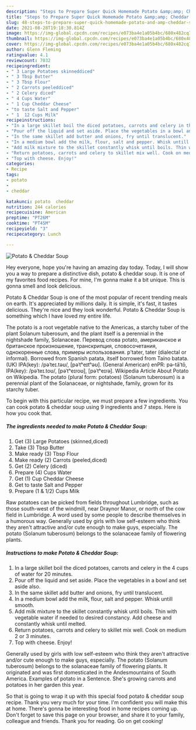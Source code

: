 ```yaml
---
description: "Steps to Prepare Super Quick Homemade Potato &amp;amp; Cheddar Soup"
title: "Steps to Prepare Super Quick Homemade Potato &amp;amp; Cheddar Soup"
slug: 48-steps-to-prepare-super-quick-homemade-potato-and-amp-cheddar-soup
date: 2021-08-28T19:18:30.814Z
image: https://img-global.cpcdn.com/recipes/e073ba4e1a05b4bc/680x482cq70/potato-cheddar-soup-recipe-main-photo.jpg
thumbnail: https://img-global.cpcdn.com/recipes/e073ba4e1a05b4bc/680x482cq70/potato-cheddar-soup-recipe-main-photo.jpg
cover: https://img-global.cpcdn.com/recipes/e073ba4e1a05b4bc/680x482cq70/potato-cheddar-soup-recipe-main-photo.jpg
author: Glenn Fleming
ratingvalue: 4.1
reviewcount: 7032
recipeingredient:
- " 3 Large Potatoes skinneddiced"
- " 3 Tbsp Butter"
- " 3 Tbsp Flour"
- " 2 Carrots peeleddiced"
- " 2 Celery diced"
- " 4 Cups Water"
- " 1 Cup Cheddar Cheese"
- "to taste Salt and Pepper"
- " 1  12 Cups Milk"
recipeinstructions:
- "In a large skillet boil the diced potatoes, carrots and celery in the 4 cups of water for 20 minutes."
- "Pour off the liquid and set aside. Place the vegetables in a bowl and set aside also."
- "In the same skillet add butter and onions, fry until translucent."
- "In a medium bowl add the milk, flour, salt and pepper. Whisk untill smooth."
- "Add milk mixture to the skillet constantly whisk until boils. Thin with vegetable water if needed to desired constancy. Add cheese and constantly whisk until melted."
- "Return potatoes, carrots and celery to skillet mix well. Cook on medium 2 or 3 minutes."
- "Top with cheese. Enjoy!"
categories:
- Recipe
tags:
- potato
- 
- cheddar

katakunci: potato  cheddar 
nutrition: 244 calories
recipecuisine: American
preptime: "PT26M"
cooktime: "PT45M"
recipeyield: "3"
recipecategory: Lunch

---
```



![Potato &amp; Cheddar Soup](https://img-global.cpcdn.com/recipes/e073ba4e1a05b4bc/680x482cq70/potato-cheddar-soup-recipe-main-photo.jpg)

Hey everyone, hope you're having an amazing day today. Today, I will show you a way to prepare a distinctive dish, potato &amp; cheddar soup. It is one of my favorites food recipes. For mine, I'm gonna make it a bit unique. This is gonna smell and look delicious.

Potato &amp; Cheddar Soup is one of the most popular of recent trending meals on earth. It's appreciated by millions daily. It is simple, it's fast, it tastes delicious. They're nice and they look wonderful. Potato &amp; Cheddar Soup is something which I have loved my entire life.

The potato is a root vegetable native to the Americas, a starchy tuber of the plant Solanum tuberosum, and the plant itself is a perennial in the nightshade family, Solanaceae. Перевод слова potato, американское и британское произношение, транскрипция, словосочетания, однокоренные слова, примеры использования. p&#39;tater, tater (dialectal or informal). Borrowed from Spanish patata, itself borrowed from Taíno batata. (UK) IPA(key): /pəˈteɪ.təʊ/, [pəˈtʰeɪtʰəʊ]. (General American) enPR: pə-tāʹtō, IPA(key): /pəˈteɪ.toʊ/, [pəˈtʰeɪɾoʊ], [pəˈtʰeɪɾə]. Wikipedia Article About Potato on Wikipedia. The potato (plural form: potatoes) (Solanum tuberosum) is a perennial plant of the Solanaceae, or nightshade, family, grown for its starchy tuber.


To begin with this particular recipe, we must prepare a few ingredients. You can cook potato &amp; cheddar soup using 9 ingredients and 7 steps. Here is how you cook that.

<!--inarticleads1-->

##### The ingredients needed to make Potato &amp; Cheddar Soup:

1. Get  (3) Large Potatoes (skinned,diced)
1. Take  (3) Tbsp Butter
1. Make ready  (3) Tbsp Flour
1. Make ready  (2) Carrots (peeled,diced)
1. Get  (2) Celery (diced)
1. Prepare  (4) Cups Water
1. Get  (1) Cup Cheddar Cheese
1. Get to taste Salt and Pepper
1. Prepare  (1 &amp; 1/2) Cups Milk


Raw potatoes can be picked from fields throughout Lumbridge, such as those south-west of the windmill, near Draynor Manor, or north of the cow field in Lumbridge. A word used by some people to describe themselves in a humorous way. Generally used by girls with low self-esteem who think they aren&#39;t attractive and/or cute enough to make guys, especially. The potato (Solanum tuberosum) belongs to the solanaceae family of flowering plants. 

<!--inarticleads2-->

##### Instructions to make Potato &amp; Cheddar Soup:

1. In a large skillet boil the diced potatoes, carrots and celery in the 4 cups of water for 20 minutes.
1. Pour off the liquid and set aside. Place the vegetables in a bowl and set aside also.
1. In the same skillet add butter and onions, fry until translucent.
1. In a medium bowl add the milk, flour, salt and pepper. Whisk untill smooth.
1. Add milk mixture to the skillet constantly whisk until boils. Thin with vegetable water if needed to desired constancy. Add cheese and constantly whisk until melted.
1. Return potatoes, carrots and celery to skillet mix well. Cook on medium 2 or 3 minutes.
1. Top with cheese. Enjoy!


Generally used by girls with low self-esteem who think they aren&#39;t attractive and/or cute enough to make guys, especially. The potato (Solanum tuberosum) belongs to the solanaceae family of flowering plants. It originated and was first domesticated in the Andesmountains of South America. Examples of potato in a Sentence. She&#39;s growing carrots and potatoes in her garden this year. 

So that is going to wrap it up with this special food potato &amp; cheddar soup recipe. Thank you very much for your time. I'm confident you will make this at home. There's gonna be interesting food in home recipes coming up. Don't forget to save this page on your browser, and share it to your family, colleague and friends. Thank you for reading. Go on get cooking!
